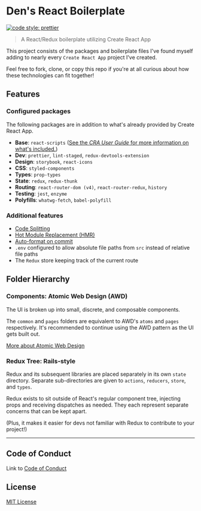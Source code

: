 # Den's React Boilerplate

[![code style: prettier](https://img.shields.io/badge/code_style-prettier-ff69b4.svg?style=flat-square)](https://github.com/prettier/prettier)

> A React/Redux boilerplate utilizing Create React App

This project consists of the packages and boilerplate files I've found myself adding to nearly every `Create React App` project I've created.

Feel free to fork, clone, or copy this repo if you're at all curious about how these technologies can fit together!

## Features

### Configured packages

The following packages are in addition to what's already provided by Create React App.

* **Base**: `react-scripts` ([See the _CRA User Guide_ for more information on what's included.](<(https://github.com/facebookincubator/create-react-app/blob/master/packages/react-scripts/template/README.md)>))
* **Dev**: `prettier`, `lint-staged`, `redux-devtools-extension`
* **Design**: `storybook`, `react-icons`
* **CSS**: `styled-components`
* **Types**: `prop-types`
* **State**: `redux`, `redux-thunk`
* **Routing**: `react-router-dom (v4)`, `react-router-redux`, `history`
* **Testing**: `jest`, `enzyme`
* **Polyfills**: `whatwg-fetch`, `babel-polyfill`

### Additional features

* [Code Splitting](https://serverless-stack.com/chapters/code-splitting-in-create-react-app.html)
* [Hot Module Replacement (HMR)](https://webpack.js.org/concepts/hot-module-replacement/)
* [Auto-format on commit](https://prettier.io/docs/en/precommit.html)
* `.env` configured to allow absolute file paths from `src` instead of relative file paths
* The `Redux` store keeping track of the current route

## Folder Hierarchy

### Components: **Atomic Web Design** (AWD)

The UI is broken up into small, discrete, and composable components.

The `common` and `pages` folders are equivalent to AWD's `atoms` and `pages` respectively. It's recommended to continue using the AWD pattern as the UI gets built out.

[More about Atomic Web Design](http://bradfrost.com/blog/post/atomic-web-design/)

### Redux Tree: **Rails-style**

Redux and its subsequent libraries are placed separately in its own `state` directory. Separate sub-directories are given to `actions`, `reducers`, `store`, and `types`.

Redux exists to sit outside of React's regular component tree, injecting props and receiving dispatches as needed. They each represent separate concerns that can be kept apart.

(Plus, it makes it easier for devs not familiar with Redux to contribute to your project!)

---

## Code of Conduct

Link to [Code of Conduct](docs/code-of-conduct.md)

## License

[MIT License](docs/LICENSE.txt)

